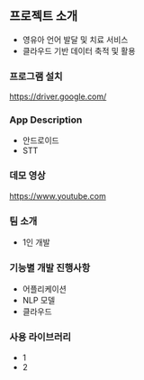 ## 프로젝트 소개

- 영유아 언어 발달 및 치료 서비스
- 클라우드 기반 데이터 축적 및 활용

### 프로그램 설치

https://driver.google.com/


### App Description

- 안드로이드
- STT


### 데모 영상

https://www.youtube.com


### 팀 소개

- 1인 개발


### 기능별 개발 진행사항

- 어플리케이션
- NLP 모델
- 클라우드

### 사용 라이브러리

- 1
- 2
